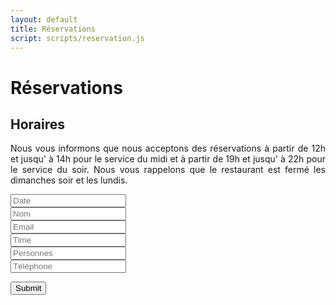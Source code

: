 ```yaml
--- 
layout: default 
title: Réservations
script: scripts/reservation.js
---
```


<div class="page-breadcrumb">
    <div class="container text-center">
        <h1>Réservations</h1>
    </div>
</div>
<div class="space-40"></div>
<div class="container">
    <div class="row">
        <div class="col-sm-8 col-sm-offset-2">
            <div class="margin-b-40">
                <h2 class="text-uppercase text-center">Horaires</h2>
                <p style="text-align: justify;">
                    Nous vous informons que nous acceptons des réservations à partir de 12h et jusqu' à 14h pour le service du midi et à partir de 19h et jusqu' à 22h pour le service du soir. Nous vous rappelons que le restaurant est fermé les dimanches soir et les lundis.
                </p>
            </div>
            <form  name="form" class="reservation-form" id="reservation-form">
                <div class="row">
                    <div class="col-sm-6" id="date_validate">
                    </div>
                    <div class="col-sm-6" id="name_validate">
                    </div>
                </div>
                <div class="row">
                    <div class="col-sm-6">
                        <div class="input-group date">
                            <input type="text" class="form-control datepicker" name="date" placeholder="Date" readonly />
                            <div class="input-group-addon">
                                <span class="glyphicon glyphicon-th"></span>
                            </div>
                        </div>
                    </div>
                    <div class="col-sm-6">
                        <div class="input-group">
                            <input type="text" class="form-control" name="name" placeholder="Nom" />
                            <div class="input-group-addon">
                                <span class="glyphicon glyphicon-user"></span>
                            </div>
                        </div>
                    </div>
                </div>
                <div class="row">
                    <div class="col-sm-6">
                        <div id="email_validate">
                        </div>
                    </div>
                    <div class="col-sm-6">
                        <div id="time_validate">
                        </div>
                    </div>
                </div>
                <div class="row">
                    <div class="col-sm-6">
                        <div class="input-group">
                            <input type="email" class="form-control" name="email" placeholder="Email" />
                            <div class="input-group-addon">
                                <span class="glyphicon glyphicon-envelope"></span>
                            </div>
                        </div>
                    </div>
                    <div class="col-sm-6">
                        <div class="input-group clockpicker">
                            <input type="text" class="form-control" name="time" placeholder="Time" readonly />
                            <div class="input-group-addon">
                                <span class="glyphicon glyphicon-time"></span>
                            </div>
                        </div>
                    </div>
                </div>
                <div class="row">
                    <div class="col-sm-6">
                        <div id="quantity_validate">
                        </div>
                    </div>
                    <div class="col-sm-6">
                        <div id="phone_validate">
                        </div>
                    </div>
                </div>
                <div class="row">
                    <div class="col-sm-6">
                        <div class="input-group">
                            <input type="number" class="form-control" name="quantity" placeholder="Personnes" />
                            <div class="input-group-addon">
                                <span class="glyphicon glyphicon-user"></span>
                            </div>
                        </div>
                    </div>
                    <div class="col-sm-6">
                        <div class="input-group">
                            <input type="text" class="form-control" name="phone" placeholder="Téléphone" />
                            <div class="input-group-addon">
                                <span class="glyphicon glyphicon-phone"></span>
                            </div>
                        </div>
                    </div>
                </div>
                <input type="hidden" name="_subject" value="WEB: Nueva reservacion" />
                <p style="text-align: justify;" id="responseMessage"></p>
                <input type="submit" id="submitButton" class="btn btn-xl btn-dark btn-block" value="Submit" />
            </form>
        </div>
    </div>
</div>
<div class="space-40"></div>